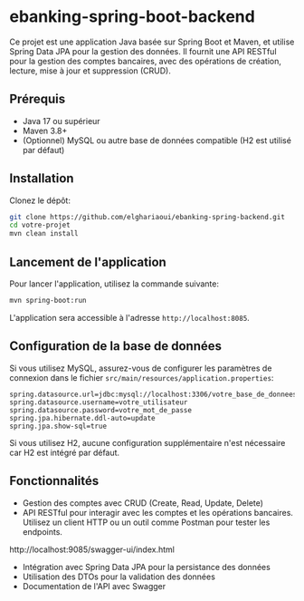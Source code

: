 # ebanking-spring-boot-backend

Ce projet est une application Java basée sur Spring Boot et Maven, et utilise Spring Data JPA pour la gestion des données. Il fournit une API RESTful pour la gestion des comptes bancaires, avec des opérations de création, lecture, mise à jour et suppression (CRUD).

## Prérequis

- Java 17 ou supérieur
- Maven 3.8+
- (Optionnel) MySQL ou autre base de données compatible (H2 est utilisé par défaut)

## Installation

Clonez le dépôt:

```bash
git clone https://github.com/elghariaoui/ebanking-spring-backend.git
cd votre-projet
mvn clean install
```
## Lancement de l'application
Pour lancer l'application, utilisez la commande suivante:

```bash
mvn spring-boot:run
```
L'application sera accessible à l'adresse `http://localhost:8085`.
## Configuration de la base de données
Si vous utilisez MySQL, assurez-vous de configurer les paramètres de connexion dans le fichier `src/main/resources/application.properties`:

```properties
spring.datasource.url=jdbc:mysql://localhost:3306/votre_base_de_donnees
spring.datasource.username=votre_utilisateur
spring.datasource.password=votre_mot_de_passe
spring.jpa.hibernate.ddl-auto=update
spring.jpa.show-sql=true
```
Si vous utilisez H2, aucune configuration supplémentaire n'est nécessaire car H2 est intégré par défaut.

## Fonctionnalités

- Gestion des comptes avec CRUD (Create, Read, Update, Delete)
- API RESTful pour interagir avec les comptes et les opérations bancaires. Utilisez un client HTTP ou un outil comme Postman pour tester les endpoints.

http://localhost:9085/swagger-ui/index.html

- Intégration avec Spring Data JPA pour la persistance des données
- Utilisation des DTOs pour la validation des données
- Documentation de l'API avec Swagger

